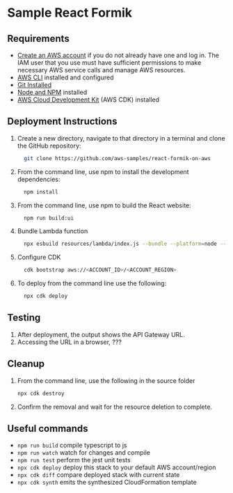 # Sample React Formik


## Requirements

* [Create an AWS account](https://portal.aws.amazon.com/gp/aws/developer/registration/index.html) if you do not already have one and log in. The IAM user that you use must have sufficient permissions to make necessary AWS service calls and manage AWS resources.
* [AWS CLI](https://docs.aws.amazon.com/cli/latest/userguide/install-cliv2.html) installed and configured
* [Git Installed](https://git-scm.com/book/en/v2/Getting-Started-Installing-Git)
* [Node and NPM](https://nodejs.org/en/download/) installed
* [AWS Cloud Development Kit](https://docs.aws.amazon.com/cdk/latest/guide/cli.html) (AWS CDK) installed

## Deployment Instructions

1. Create a new directory, navigate to that directory in a terminal and clone the GitHub repository:
    ```bash
      git clone https://github.com/aws-samples/react-formik-on-aws
    ```
2. From the command line, use npm to install the development dependencies:
    ```bash
      npm install
    ```

3. From the command line, use npm to build the React website:
    ```bash
      npm run build:ui 
    ```

4. Bundle Lambda function
    ```bash
      npx esbuild resources/lambda/index.js --bundle --platform=node --target=node12 --external:aws-sdk --outfile=dist/lambda/build/index.js
    ```
6. Configure CDK
    ```bash
      cdk bootstrap aws://<ACCOUNT_ID>/<ACCOUNT_REGION>
    ```
7. To deploy from the command line use the following:
    ```bash
      npx cdk deploy
    ```

## Testing

1. After deployment, the output shows the API Gateway URL.
1. Accessing the URL in a browser, ???

## Cleanup
 
1. From the command line, use the following in the source folder
    ```bash
    npx cdk destroy
    ```
2. Confirm the removal and wait for the resource deletion to complete.

## Useful commands

 * `npm run build`   compile typescript to js
 * `npm run watch`   watch for changes and compile
 * `npm run test`    perform the jest unit tests
 * `npx cdk deploy`      deploy this stack to your default AWS account/region
 * `npx cdk diff`        compare deployed stack with current state
 * `npx cdk synth`       emits the synthesized CloudFormation template
